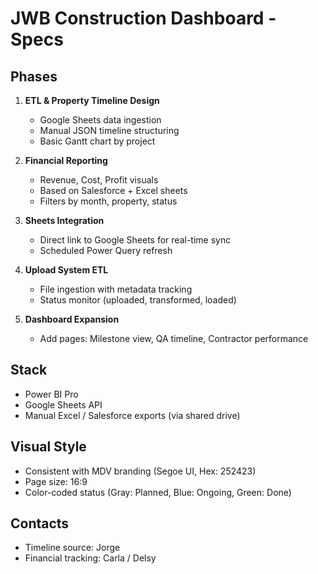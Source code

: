 # JWB Construction Dashboard - Specs

## Phases
1. **ETL & Property Timeline Design**
   - Google Sheets data ingestion
   - Manual JSON timeline structuring
   - Basic Gantt chart by project

2. **Financial Reporting**
   - Revenue, Cost, Profit visuals
   - Based on Salesforce + Excel sheets
   - Filters by month, property, status

3. **Sheets Integration**
   - Direct link to Google Sheets for real-time sync
   - Scheduled Power Query refresh

4. **Upload System ETL**
   - File ingestion with metadata tracking
   - Status monitor (uploaded, transformed, loaded)

5. **Dashboard Expansion**
   - Add pages: Milestone view, QA timeline, Contractor performance

## Stack
- Power BI Pro
- Google Sheets API
- Manual Excel / Salesforce exports (via shared drive)

## Visual Style
- Consistent with MDV branding (Segoe UI, Hex: 252423)
- Page size: 16:9
- Color-coded status (Gray: Planned, Blue: Ongoing, Green: Done)

## Contacts
- Timeline source: Jorge
- Financial tracking: Carla / Delsy
